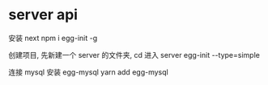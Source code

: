 # server api

安装 next
npm i egg-init -g

创建项目, 先新建一个 server 的文件夹, cd 进入 server
egg-init --type=simple

连接 mysql 安装 egg-mysql
yarn add egg-mysql
